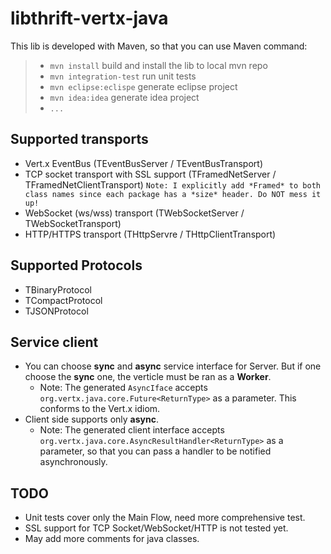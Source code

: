 libthrift-vertx-java
====================

This lib is developed with Maven, so that you can use Maven command:
> * `mvn install` build and install the lib to local mvn repo
> * `mvn integration-test` run unit tests
> * `mvn eclipse:eclispe` generate eclipse project
> * `mvn idea:idea` generate idea project
> * `...`

Supported transports
--------------------
- Vert.x EventBus (TEventBusServer / TEventBusTransport)
- TCP socket transport with SSL support (TFramedNetServer / TFramedNetClientTransport)   `Note: I explicitly add *Framed* to both class names since each package has a *size* header. Do NOT mess it up!`
- WebSocket (ws/wss) transport (TWebSocketServer / TWebSocketTransport)
- HTTP/HTTPS transport (THttpServre / THttpClientTransport)

Supported Protocols
-------------------
- TBinaryProtocol
- TCompactProtocol
- TJSONProtocol

Service client
--------------
- You can choose **sync** and **async** service interface for Server. But if one choose the **sync** one, the verticle must be ran as a **Worker**.
  - Note: The generated `AsyncIface` accepts `org.vertx.java.core.Future<ReturnType>` as a parameter.  This conforms to the Vert.x idiom.
- Client side supports only **async**.
  - Note: The generated client interface accepts `org.vertx.java.core.AsyncResultHandler<ReturnType>` as a parameter, so that you can pass a handler to be notified asynchronously.

TODO
----
- Unit tests cover only the Main Flow, need more comprehensive test.
- SSL support for TCP Socket/WebSocket/HTTP is not tested yet.
- May add more comments for java classes.
